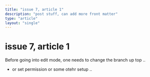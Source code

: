 ```yaml
---
title: "issue 7, article 1"
description: "post stuff, can add more front matter"
type: "article"
layout: "single"
---
```


# issue 7, article 1

Before going into edit mode, one needs to change the branch up top ..

* or set permission or some otehr setup ..
